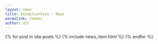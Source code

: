 ```yaml
---
layout: news
title: Exceptionless - News
permalink: /news/
author: all
---
```


{% for post in site.posts %}
  {% include news_item.html %}
{% endfor %}
